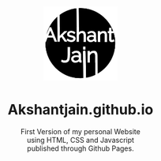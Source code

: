 <div align="center">
  <img alt="logo" height="150" width="150" src="images/favicon2.png"></img>
  <!--img alt="logo" height="300" width="250" hspace="55" src="images/qrcode.png"></img-->
  <p>
    <h1> Akshantjain.github.io</h1>
    First Version of my personal Website <br>
    using HTML, CSS and Javascript<br>
    published through Github Pages.
  </p>
</div>
